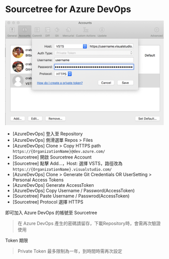 # Sourcetree for Azure DevOps

![Sourcetree](sourcetree_account_1.png)

- [AzureDevOps] 登入至 Repository
- [AzureDevOps] 側滑選單 Repos > Files
- [AzureDevOps] Clone > Copy HTTPS path `https://{OrganizationName}@dev.azure.com/`
- [Sourcetree] 開啟 Sourcetree Account
- [Sourcetree] 點擊 Add...，Host: 選擇 VSTS，路徑改為 `https://{OrganizationName}.visualstudio.com/`
- [AzureDevOps] Clone > Generate Git Credentials OR UserSetting > Personal Access Tokens
- [AzureDevOps] Generate AccessToken
- [AzureDevOps] Copy Username / Password(AccessToken)
- [Sourcetree] Paste Username / Passwrod(AccessToken)
- [Sourcetree] Protocol 選擇 HTTPS

即可加入 Azure DevOps 的帳號至 Sourcetree

> 在 Azure DevOps 產生的密碼請留存，下載Repository時，會需再次驗證使用

Token 期限

> Private Token 最多限制為一年，到時間時需再次設定
